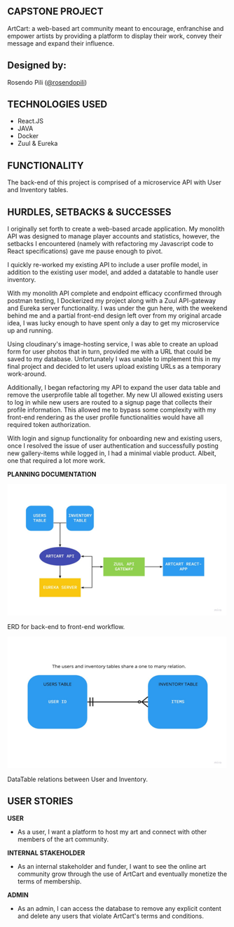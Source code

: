 ## CAPSTONE PROJECT
ArtCart: a web-based art community meant to encourage, enfranchise and empower artists by providing a platform to display their work, convey their message and expand their influence. 

## Designed by:  
Rosendo Pili (<a href="https://github.com/rosendopili">@rosendopili</a>)<br/>

## TECHNOLOGIES USED
* React.JS 
* JAVA 
* Docker
* Zuul & Eureka

## FUNCTIONALITY

The back-end of this project is comprised of a microservice API with User and Inventory tables.  

## HURDLES, SETBACKS & SUCCESSES 

I originally set forth to create a web-based arcade application.  My monolith API was designed to manage player accounts and statistics, however, the setbacks I encountered (namely with refactoring my Javascript code to React specifications) gave me pause enough to pivot.  

I quickly re-worked my existing API to include a user profile model, in addition to the existing user model, and added a datatable to handle user inventory.  

With my monolith API complete and endpoint efficacy cconfirmed through postman testing, I Dockerized my project along with a Zuul API-gateway and Eureka server functionality.  I was under the gun here, with the weekend behind me and a partial front-end design left over from my original arcade idea, I was lucky enough to have spent only a day to get my microservice up and running.  

Using cloudinary's image-hosting service, I was able to create an upload form for user photos that in turn, provided me with a URL that could be saved to my database.  Unfortunately I was unable to implement this in my final project and decided to let users upload existing URLs as a temporary work-around. 

Additionally, I began refactoring my API to expand the user data table and remove the userprofile table all together.  My new UI allowed existing users to log in while new users are routed to a signup page that collects their profile information.  This allowed me to bypass some complexity with my front-end rendering as the user profile functionalities would have all required token authorization.  

With login and signup functionality for onboarding new and existing users, once I resolved the issue of user authentication and successfully posting new gallery-items while logged in, I had a minimal viable product.  Albeit, one that required a lot more work.  

**PLANNING DOCUMENTATION**

<img src="https://github.com/rosendopili/CapStoneProject/blob/master/CapStoneProject/ERDiagrams/ER%20diagram.jpg" alt="ERD"
	width="500" height="300" />

ERD for back-end to front-end workflow. 

<img src="https://github.com/rosendopili/CapStoneProject/blob/master/CapStoneProject/ERDiagrams/ONEtoMANY.jpg" alt="ERD"
	width="500" height="300" />
	
DataTable relations between User and Inventory. 

## USER STORIES

**USER**
* As a user, I want a platform to host my art and connect with other members of the art community. 

**INTERNAL STAKEHOLDER**
* As an internal stakeholder and funder, I want to see the online art community grow through the use of ArtCart and eventually monetize the terms of membership. 

**ADMIN**
* As an admin, I can access the database to remove any explicit content and delete any users that violate ArtCart's terms and conditions. 
